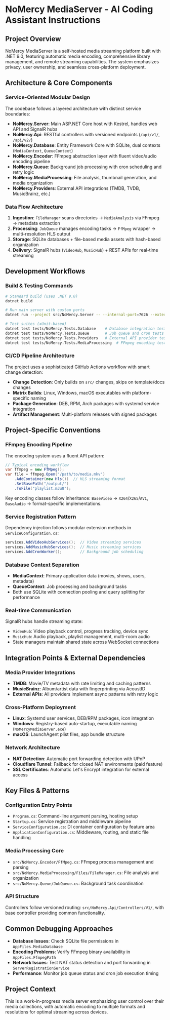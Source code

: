 # NoMercy MediaServer - AI Coding Assistant Instructions

## Project Overview
NoMercy MediaServer is a self-hosted media streaming platform built with .NET 9.0, featuring automatic media encoding, comprehensive library management, and remote streaming capabilities. The system emphasizes privacy, user ownership, and seamless cross-platform deployment.

## Architecture & Core Components

### Service-Oriented Modular Design
The codebase follows a layered architecture with distinct service boundaries:

- **NoMercy.Server**: Main ASP.NET Core host with Kestrel, handles web API and SignalR hubs
- **NoMercy.Api**: RESTful controllers with versioned endpoints (`/api/v1/`, `/api/v2/`)  
- **NoMercy.Database**: Entity Framework Core with SQLite, dual contexts (`MediaContext`, `QueueContext`)
- **NoMercy.Encoder**: FFmpeg abstraction layer with fluent video/audio encoding pipeline
- **NoMercy.Queue**: Background job processing with cron scheduling and retry logic
- **NoMercy.MediaProcessing**: File analysis, thumbnail generation, and media organization
- **NoMercy.Providers**: External API integrations (TMDB, TVDB, MusicBrainz, etc.)

### Data Flow Architecture
1. **Ingestion**: `FileManager` scans directories → `MediaAnalysis` via FFmpeg → metadata extraction
2. **Processing**: `JobQueue` manages encoding tasks → `FfMpeg` wrapper → multi-resolution HLS output
3. **Storage**: SQLite databases + file-based media assets with hash-based organization
4. **Delivery**: SignalR hubs (`VideoHub`, `MusicHub`) + REST APIs for real-time streaming

## Development Workflows

### Build & Testing Commands
```bash
# Standard build (uses .NET 9.0)
dotnet build

# Run main server with custom ports
dotnet run --project src/NoMercy.Server -- --internal-port=7626 --external-port=443

# Test suites (xUnit-based)
dotnet test tests/NoMercy.Tests.Database    # Database integration tests
dotnet test tests/NoMercy.Tests.Queue       # Job queue and cron tests  
dotnet test tests/NoMercy.Tests.Providers   # External API provider tests
dotnet test tests/NoMercy.Tests.MediaProcessing  # FFmpeg encoding tests
```

### CI/CD Pipeline Architecture
The project uses a sophisticated GitHub Actions workflow with smart change detection:
- **Change Detection**: Only builds on `src/` changes, skips on template/docs changes
- **Matrix Builds**: Linux, Windows, macOS executables with platform-specific naming
- **Package Generation**: DEB, RPM, Arch packages with systemd service integration
- **Artifact Management**: Multi-platform releases with signed packages

## Project-Specific Conventions

### FFmpeg Encoding Pipeline
The encoding system uses a fluent API pattern:
```csharp
// Typical encoding workflow
var ffmpeg = new FfMpeg();
var file = ffmpeg.Open("/path/to/media.mkv")
    .AddContainer(new Hls())  // HLS streaming format
    .SetBasePath("/output/")
    .ToFile("playlist.m3u8");
```

Key encoding classes follow inheritance: `BaseVideo` → `X264`/`X265`/`AV1`, `BaseAudio` → format-specific implementations.

### Service Registration Pattern  
Dependency injection follows modular extension methods in `ServiceConfiguration.cs`:
```csharp
services.AddVideoHubServices();  // Video streaming services
services.AddMusicHubServices();  // Music streaming services  
services.AddCronWorker();        // Background job scheduling
```

### Database Context Separation
- **MediaContext**: Primary application data (movies, shows, users, metadata)
- **QueueContext**: Job processing and background tasks
- Both use SQLite with connection pooling and query splitting for performance

### Real-time Communication
SignalR hubs handle streaming state:
- `VideoHub`: Video playback control, progress tracking, device sync
- `MusicHub`: Audio playback, playlist management, multi-room audio
- State managers maintain shared state across WebSocket connections

## Integration Points & External Dependencies

### Media Provider Integrations
- **TMDB**: Movie/TV metadata with rate limiting and caching patterns
- **MusicBrainz**: Album/artist data with fingerprinting via AcoustID
- **External APIs**: All providers implement async patterns with retry logic

### Cross-Platform Deployment
- **Linux**: Systemd user services, DEB/RPM packages, icon integration
- **Windows**: Registry-based auto-startup, executable naming (`NoMercyMediaServer.exe`)
- **macOS**: LaunchAgent plist files, app bundle structure

### Network Architecture  
- **NAT Detection**: Automatic port forwarding detection with UPnP
- **Cloudflare Tunnel**: Fallback for closed NAT environments (paid feature)
- **SSL Certificates**: Automatic Let's Encrypt integration for external access

## Key Files & Patterns

### Configuration Entry Points
- `Program.cs`: Command-line argument parsing, hosting setup
- `Startup.cs`: Service registration and middleware pipeline
- `ServiceConfiguration.cs`: DI container configuration by feature area
- `ApplicationConfiguration.cs`: Middleware, routing, and static file handling

### Media Processing Core
- `src/NoMercy.Encoder/FfMpeg.cs`: FFmpeg process management and parsing
- `src/NoMercy.MediaProcessing/Files/FileManager.cs`: File analysis and organization
- `src/NoMercy.Queue/JobQueue.cs`: Background task coordination

### API Structure
Controllers follow versioned routing: `src/NoMercy.Api/Controllers/V1/`, with base controller providing common functionality.

## Common Debugging Approaches
- **Database Issues**: Check SQLite file permissions in `AppFiles.MediaDatabase`
- **Encoding Problems**: Verify FFmpeg binary availability in `AppFiles.FfmpegPath`
- **Network Issues**: Test NAT status detection and port forwarding in `ServerRegistrationService`
- **Performance**: Monitor job queue status and cron job execution timing

## Project Context
This is a work-in-progress media server emphasizing user control over their media collections, with automatic encoding to multiple formats and resolutions for optimal streaming across devices.